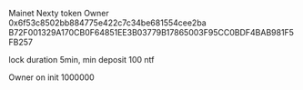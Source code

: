Mainet Nexty
token Owner
0x6f53c8502bb884775e422c7c34be681554cee2ba
B72F001329A170CB0F64851EE3B03779B17865003F95CC0BDF4BAB981F5FB257

lock duration 5min,
min deposit 100 ntf

Owner on init 1000000
